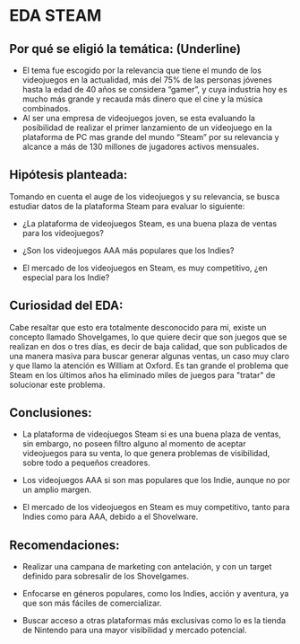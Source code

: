 # EDA STEAM

## Por qué se eligió la temática: (Underline)

- El tema fue escogido por la relevancia que tiene el mundo de los videojuegos en la actualidad, más del 75% de las personas jóvenes hasta la edad de 40 años se considera “gamer”, y cuya industria hoy es mucho más grande y recauda más dinero que el cine y la música combinados.
- Al ser una empresa de videojuegos joven, se esta evaluando la posibilidad de realizar el primer lanzamiento de un videojuego en la plataforma de PC mas grande del mundo “Steam” por su relevancia y alcance a más de 130 millones de jugadores activos mensuales.

## Hipótesis planteada:

Tomando en cuenta el auge de los videojuegos y su relevancia, se busca estudiar datos de la plataforma Steam para evaluar lo siguiente:

- ¿La plataforma de videojuegos Steam, es una buena plaza de ventas para los videojuegos?

- ¿Son los videojuegos AAA más populares que los Indies?

- El mercado de los videojuegos en Steam, es muy competitivo, ¿en especial para los Indie?

## Curiosidad del EDA:

Cabe resaltar que esto era totalmente desconocido para mí, existe un concepto llamado Shovelgames, lo que quiere decir que son juegos que se realizan en dos o tres días, es decir de baja calidad, que son publicados de una manera masiva para buscar generar algunas ventas, un caso muy claro y que llamo la atención es William at Oxford. Es tan grande el problema que Steam en los últimos años ha eliminado miles de juegos para "tratar" de solucionar este problema.

## Conclusiones: 

- La plataforma de videojuegos Steam si es una buena plaza de ventas, sin embargo, no poseen filtro alguno al momento de aceptar videojuegos para su venta, lo que genera problemas de visibilidad, sobre todo a pequeños creadores.

- Los videojuegos AAA si son mas populares que los Indie, aunque no por un amplio margen.

- El mercado de los videojuegos en Steam es muy competitivo, tanto para Indies como para AAA, debido a el Shovelware.

## Recomendaciones:

- Realizar una campana de marketing con antelación, y con un target definido para sobresalir de los Shovelgames.

- Enfocarse en géneros populares, como los Indies, acción y aventura, ya que son más fáciles de comercializar.

- Buscar acceso a otras plataformas más exclusivas como lo es la tienda de Nintendo para una mayor visibilidad y mercado potencial.
